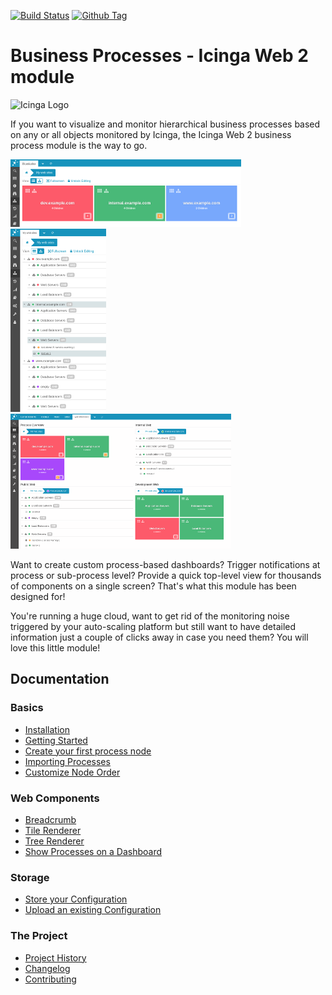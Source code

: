 [![Build Status](https://travis-ci.org/Icinga/icingaweb2-module-businessprocess.png?branch=master)](https://travis-ci.org/Icinga/icingaweb2-module-businessprocess)
[![Github Tag](https://img.shields.io/github/tag/Icinga/icingaweb2-module-businessprocess.svg)](https://github.com/Icinga/icingaweb2-module-businessprocess)

Business Processes - Icinga Web 2 module
========================================

![Icinga Logo](https://www.icinga.com/wp-content/uploads/2014/06/icinga_logo.png)

If you want to visualize and monitor hierarchical business processes based on
any or all objects monitored by Icinga, the Icinga Web 2 business process
module is the way to go.

[![Tile View](doc/screenshot/00_preview/0005_preview-smaller-tile-view.png)](doc/13-Web-Components-Tile-Renderer.md)
[![Tree View](doc/screenshot/00_preview/0006_preview-smaller-tree-view.png)](doc/14-Web-Components-Tree-Renderer.md)
[![Dashboard](doc/screenshot/00_preview/0007_preview-smallerbusinessprocesses-on-dashboard.png)](doc/16-Add-To-Dashboard.md)

Want to create custom process-based dashboards? Trigger notifications at
process or sub-process level? Provide a quick top-level view for thousands of
components on a single screen? That's what this module has been designed for!

You're running a huge cloud, want to get rid of the monitoring noise triggered
by your auto-scaling platform but still want to have detailed information just
a couple of clicks away in case you need them? You will love this little module!

Documentation
-------------

### Basics
* [Installation](doc/02-Installation.md)
* [Getting Started](doc/03-Getting-Started.md)
* [Create your first process node](doc/04-Create-your-first-process-node.md)
* [Importing Processes](doc/05-Importing-Processes.md)
* [Customize Node Order](doc/06-Customize-Node-Order.md)

### Web Components
* [Breadcrumb](doc/12-Web-Components-Breadcrumb.md)
* [Tile Renderer](doc/13-Web-Components-Tile-Renderer.md)
* [Tree Renderer](doc/14-Web-Components-Tree-Renderer.md)
* [Show Processes on a Dashboard](doc/16-Add-To-Dashboard.md)

### Storage
* [Store your Configuration](doc/21-Store-Config.md)
* [Upload an existing Configuration](doc/22-Upload-Config.md)

### The Project
* [Project History](doc/81-History.md)
* [Changelog](doc/82-Changelog.md)
* [Contributing](doc/84-Contributing.md)
